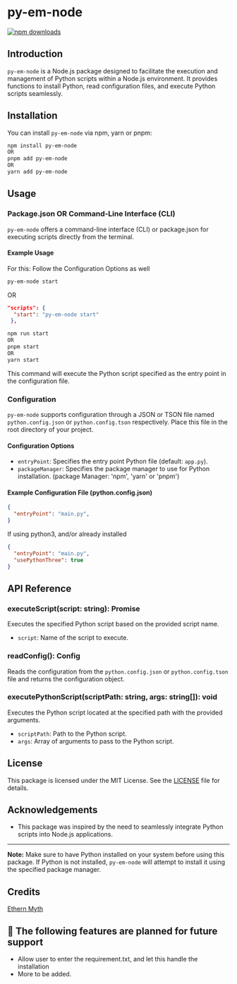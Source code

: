# py-em-node

[![npm downloads](https://img.shields.io/npm/dm/py-em-node)](https://www.npmjs.com/package/py-em-node)

## Introduction

`py-em-node` is a Node.js package designed to facilitate the execution and management of Python scripts within a Node.js environment. It provides functions to install Python, read configuration files, and execute Python scripts seamlessly.

## Installation

You can install `py-em-node` via npm, yarn or pnpm:

```bash
npm install py-em-node
OR
pnpm add py-em-node
OR
yarn add py-em-node
```

## Usage

### Package.json OR Command-Line Interface (CLI)

`py-em-node` offers a command-line interface (CLI) or package.json for executing scripts directly from the terminal.

#### Example Usage

For this: Follow the Configuration Options as well

```bash
py-em-node start
```

OR

```json
"scripts": {
  "start": "py-em-node start"
 },
```

```bash
npm run start
OR
pnpm start
OR
yarn start
```

This command will execute the Python script specified as the entry point in the configuration file.

### Configuration

`py-em-node` supports configuration through a JSON or TSON file named `python.config.json` or `python.config.tson` respectively. Place this file in the root directory of your project.

#### Configuration Options

- `entryPoint`: Specifies the entry point Python file (default: `app.py`).
- `packageManager`: Specifies the package manager to use for Python installation. (package Manager: 'npm', 'yarn' or 'pnpm')

#### Example Configuration File (python.config.json)

```json
{
  "entryPoint": "main.py",
}
```

If using python3, and/or already installed

```json
{
  "entryPoint": "main.py",
  "usePythonThree": true
}
```

## API Reference

### executeScript(script: string): Promise<void>

Executes the specified Python script based on the provided script name.

- `script`: Name of the script to execute.

### readConfig(): Config

Reads the configuration from the `python.config.json` or `python.config.tson` file and returns the configuration object.

### executePythonScript(scriptPath: string, args: string[]): void

Executes the Python script located at the specified path with the provided arguments.

- `scriptPath`: Path to the Python script.
- `args`: Array of arguments to pass to the Python script.

## License

This package is licensed under the MIT License. See the [LICENSE](./LICENSE) file for details.

## Acknowledgements

- This package was inspired by the need to seamlessly integrate Python scripts into Node.js applications.

---

**Note:** Make sure to have Python installed on your system before using this package. If Python is not installed, `py-em-node` will attempt to install it using the specified package manager.

## Credits

[Ethern Myth](https://github.com/ethern-myth)

## 🎯 The following features are planned for future support

- Allow user to enter the requirement.txt, and let this handle the installation
- More to be added.
